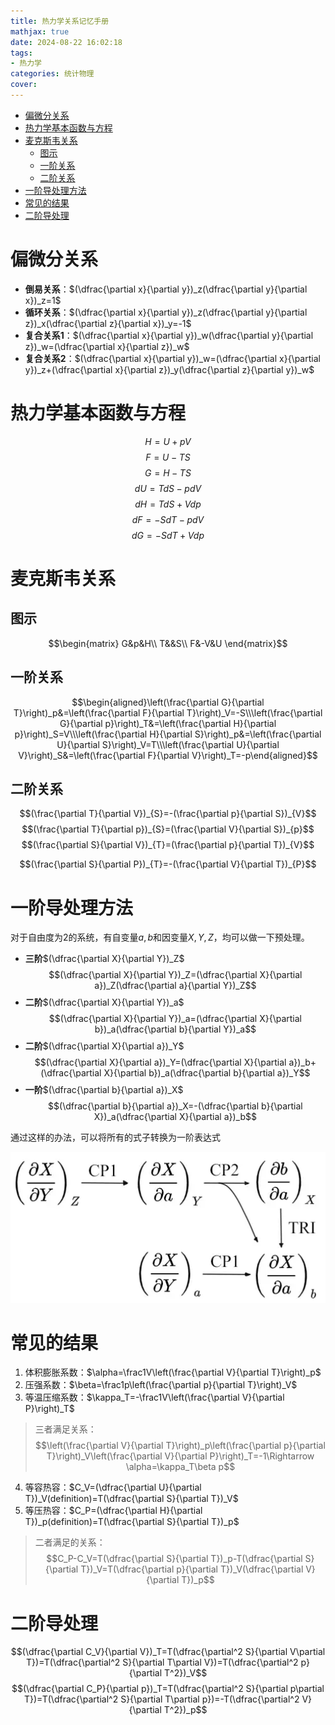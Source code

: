 ```yaml
---
title: 热力学关系记忆手册
mathjax: true
date: 2024-08-22 16:02:18
tags: 
- 热力学
categories: 统计物理
cover:
---
```

- [偏微分关系](#偏微分关系)
- [热力学基本函数与方程](#热力学基本函数与方程)
- [麦克斯韦关系](#麦克斯韦关系)
  - [图示](#图示)
  - [一阶关系](#一阶关系)
  - [二阶关系](#二阶关系)
- [一阶导处理方法](#一阶导处理方法)
- [常见的结果](#常见的结果)
- [二阶导处理](#二阶导处理)


# 偏微分关系
- **倒易关系**：$(\dfrac{\partial x}{\partial y})_z(\dfrac{\partial y}{\partial x})_z=1$
- **循环关系**：$(\dfrac{\partial x}{\partial y})_z(\dfrac{\partial y}{\partial z})_x(\dfrac{\partial z}{\partial x})_y=-1$
- **复合关系1**：$(\dfrac{\partial x}{\partial y})_w(\dfrac{\partial y}{\partial z})_w=(\dfrac{\partial x}{\partial z})_w$
- **复合关系2**：$(\dfrac{\partial x}{\partial y})_w=(\dfrac{\partial x}{\partial y})_z+(\dfrac{\partial x}{\partial z})_y(\dfrac{\partial z}{\partial y})_w$

# 热力学基本函数与方程


$$H=U+pV$$
$$F=U-TS$$
$$G=H-TS$$
$$dU=TdS-pdV$$
$$dH=TdS+Vdp$$
$$dF=-SdT-pdV$$
$$dG=-SdT+Vdp$$


# 麦克斯韦关系

## 图示

$$\begin{matrix}
G&p&H\\
T&&S\\
F&-V&U
\end{matrix}$$

## 一阶关系

$$\begin{aligned}\left(\frac{\partial G}{\partial T}\right)_p&=\left(\frac{\partial F}{\partial T}\right)_V=-S\\\left(\frac{\partial G}{\partial p}\right)_T&=\left(\frac{\partial H}{\partial p}\right)_S=V\\\left(\frac{\partial H}{\partial S}\right)_p&=\left(\frac{\partial U}{\partial S}\right)_V=T\\\left(\frac{\partial U}{\partial V}\right)_S&=\left(\frac{\partial F}{\partial V}\right)_T=-p\end{aligned}$$

## 二阶关系

$$(\frac{\partial T}{\partial V})_{S}=-(\frac{\partial p}{\partial S})_{V}$$
$$(\frac{\partial T}{\partial p})_{S}=(\frac{\partial V}{\partial S})_{p}$$
$$(\frac{\partial S}{\partial V})_{T}=(\frac{\partial p}{\partial T})_{V}$$

$$(\frac{\partial S}{\partial P})_{T}=-(\frac{\partial V}{\partial T})_{P}$$

# 一阶导处理方法
对于自由度为2的系统，有自变量$a,b$和因变量$X,Y,Z$，均可以做一下预处理。

- **三阶**$(\dfrac{\partial X}{\partial Y})_Z$
$$(\dfrac{\partial X}{\partial Y})_Z=(\dfrac{\partial X}{\partial a})_Z(\dfrac{\partial a}{\partial Y})_Z$$
- **二阶**$(\dfrac{\partial X}{\partial Y})_a$
$$(\dfrac{\partial X}{\partial Y})_a=(\dfrac{\partial X}{\partial b})_a(\dfrac{\partial b}{\partial Y})_a$$
- **二阶**$(\dfrac{\partial X}{\partial a})_Y$
$$(\dfrac{\partial X}{\partial a})_Y=(\dfrac{\partial X}{\partial a})_b+(\dfrac{\partial X}{\partial b})_a(\dfrac{\partial b}{\partial a})_Y$$
- **一阶**$(\dfrac{\partial b}{\partial a})_X$
$$(\dfrac{\partial b}{\partial a})_X=-(\dfrac{\partial b}{\partial X})_a(\dfrac{\partial X}{\partial a})_b$$

通过这样的办法，可以将所有的式子转换为一阶表达式

![alt text](\img\热力学\image.png)

# 常见的结果

1. 体积膨胀系数：$\alpha=\frac1V\left(\frac{\partial V}{\partial T}\right)_p$
2. 压强系数：$\beta=\frac1p\left(\frac{\partial p}{\partial T}\right)_V$
3. 等温压缩系数：$\kappa_T=-\frac1V\left(\frac{\partial V}{\partial P}\right)_T$

> 三者满足关系：
> $$\left(\frac{\partial V}{\partial T}\right)_p\left(\frac{\partial p}{\partial T}\right)_V\left(\frac{\partial V}{\partial P}\right)_T=-1\Rightarrow \alpha=\kappa_T\beta p$$

4. 等容热容：$C_V=(\dfrac{\partial U}{\partial T})_V(definition)=T(\dfrac{\partial S}{\partial T})_V$
5. 等压热容：$C_P=(\dfrac{\partial H}{\partial T})_p(definition)=T(\dfrac{\partial S}{\partial T})_p$

> 二者满足的关系：
> $$C_P-C_V=T(\dfrac{\partial S}{\partial T})_p-T(\dfrac{\partial S}{\partial T})_V=T(\dfrac{\partial p}{\partial T})_V(\dfrac{\partial V}{\partial T})_p$$

# 二阶导处理
$$(\dfrac{\partial C_V}{\partial V})_T=T(\dfrac{\partial^2 S}{\partial V\partial T})=T(\dfrac{\partial^2 S}{\partial T\partial V})=T(\dfrac{\partial^2 p}{\partial T^2})_V$$
$$(\dfrac{\partial C_P}{\partial p})_T=T(\dfrac{\partial^2 S}{\partial p\partial T})=T(\dfrac{\partial^2 S}{\partial T\partial p})=-T(\dfrac{\partial^2 V}{\partial T^2})_p$$
